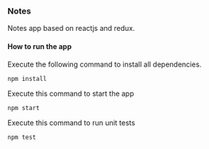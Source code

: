 ### Notes
Notes app based on reactjs and redux.

#### How to run the app
Execute the following command to install all dependencies. 

```
npm install 
```

Execute this command to start the app

```
npm start
```

Execute this command to run unit tests

```
npm test
```

